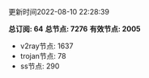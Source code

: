 更新时间2022-08-10 22:28:39

**总订阅: 64**
**总节点: 7276**
**有效节点: 2005**
- v2ray节点: 1637
- trojan节点: 78
- ss节点: 290
